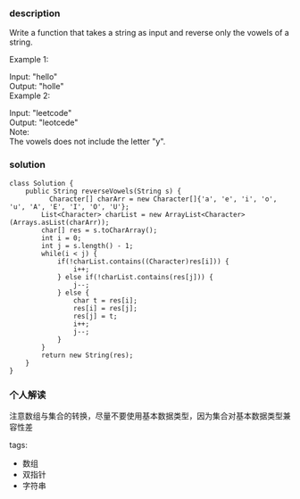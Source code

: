### description  
Write a function that takes a string as input and reverse only the vowels of a string.  
  
Example 1:  
  
Input: "hello"  
Output: "holle"  
Example 2:  
  
Input: "leetcode"  
Output: "leotcede"  
Note:  
The vowels does not include the letter "y".  
  
### solution  
```  
class Solution {  
    public String reverseVowels(String s) {  
          Character[] charArr = new Character[]{'a', 'e', 'i', 'o', 'u', 'A', 'E', 'I', 'O', 'U'};  
        List<Character> charList = new ArrayList<Character>(Arrays.asList(charArr));  
        char[] res = s.toCharArray();  
        int i = 0;  
        int j = s.length() - 1;  
        while(i < j) {  
            if(!charList.contains((Character)res[i])) {  
                i++;  
            } else if(!charList.contains(res[j])) {  
                j--;  
            } else {  
                char t = res[i];  
                res[i] = res[j];  
                res[j] = t;  
                i++;  
                j--;  
            }  
        }  
        return new String(res);  
    }  
}  
```  
  
### 个人解读  
注意数组与集合的转换，尽量不要使用基本数据类型，因为集合对基本数据类型兼容性差  
  
tags:  
  - 数组  
  - 双指针  
  - 字符串  
